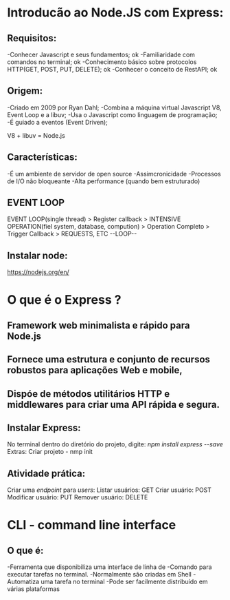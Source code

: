 # Introducão ao Node.JS com Express:

## Requisitos:
-Conhecer Javascript e seus fundamentos; ok
-Familiaridade com comandos no terminal; ok
-Conhecimento básico sobre protocolos HTTP(GET, POST, PUT, DELETE); ok
-Conhecer o conceito de RestAPI; ok

## Origem:
-Criado em 2009 por Ryan Dahl;
-Combina a máquina virtual Javascript V8, Event Loop e a libuv;
-Usa o Javascript como linguagem de programação;
-É guiado a eventos (Event Driven);

V8 + libuv = Node.js

## Características:
-É um ambiente de servidor de open source
-Assimcronicidade
-Processos de I/O não bloqueante
-Alta performance (quando bem estruturado)

## EVENT LOOP

EVENT LOOP(single thread) > Register callback > INTENSIVE OPERATION(fiel system, database, compution) > Operation Completo > Trigger Callback > REQUESTS, ETC  --LOOP--

## Instalar node:
https://nodejs.org/en/

# O que é o Express ?

## Framework web minimalista e rápido para Node.js
## Fornece uma estrutura e conjunto de recursos robustos para aplicações Web e mobile,

## Dispóe de métodos utilitários HTTP e middlewares para criar uma API rápida e segura.

## Instalar Express:

No terminal dentro do diretório do projeto, digite: *npm install express --save*
Extras:
Criar projeto - nmp init

## Atividade prática:

Criar uma *endpoint* para *users*:
Listar usuários: GET
Criar usuário: POST
Modificar usuário: PUT
Remover usuário: DELETE

# CLI - command line interface

## O que é:
-Ferramenta que disponibiliza uma interface de linha de -Comando para executar tarefas no terminal.
-Normalmente são criadas em Shell
-Automatiza uma tarefa no terminal
-Pode ser facilmente distribuído em várias plataformas
